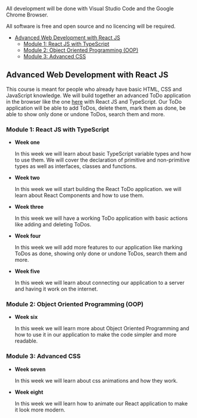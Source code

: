 All development will be done with Visual Studio Code and the Google Chrome Browser.

All software is free and open source and no licencing will be required.

- [Advanced Web Development with React JS](#advanced-web-development-with-react-js)
    - [Module 1: React JS with TypeScript](#module-1-react-js-with-typescript)
    - [Module 2: Object Oriented Programming (OOP)](#module-2-object-oriented-programming-oop)
    - [Module 3: Advanced CSS](#module-3-advanced-css)

## Advanced Web Development with React JS

This course is meant for people who already have basic HTML, CSS and JavaScript knowledge. We will build together an advanced ToDo application in the browser like the one [here](http://todomvc.com/examples/react/#/) with React JS and TypeScript. Our ToDo application will be able to add ToDos, delete them, mark them as done, be able to show only done or undone ToDos, search them and more.

### Module 1: React JS with TypeScript

- **Week one** 

    In this week we will learn about basic TypeScript variable types and how to use them. We will cover the declaration of primitive and non-primitive types as well as interfaces, classes and functions.

- **Week two**

    In this week we will start building the React ToDo application. we will learn about React Components and how to use them.

- **Week three**

    In this week we will have a working ToDo application with basic actions like adding and deleting ToDos.

- **Week four**

    In this week we will add more features to our application like marking ToDos as done, showing only done or undone ToDos, search them and more.

- **Week five**

    In this week we will learn about connecting our application to a server and having it work on the internet.

### Module 2: Object Oriented Programming (OOP)

- **Week six**

    In this week we will learn more about Object Oriented Programming and how to use it in our application to make the code simpler and more readable.

### Module 3: Advanced CSS

- **Week seven**

    In this week we will learn about css animations and how they work.

- **Week eight**

    In this week we will learn how to animate our React application to make it look more modern.
